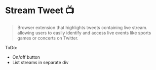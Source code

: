 # Stream Tweet 📺
> Browser extension that highlights tweets containing live stream. allowing users to easily identify and access live events like sports games or concerts on Twitter.


ToDo:
* On/off button 
* List streams in separate div 

